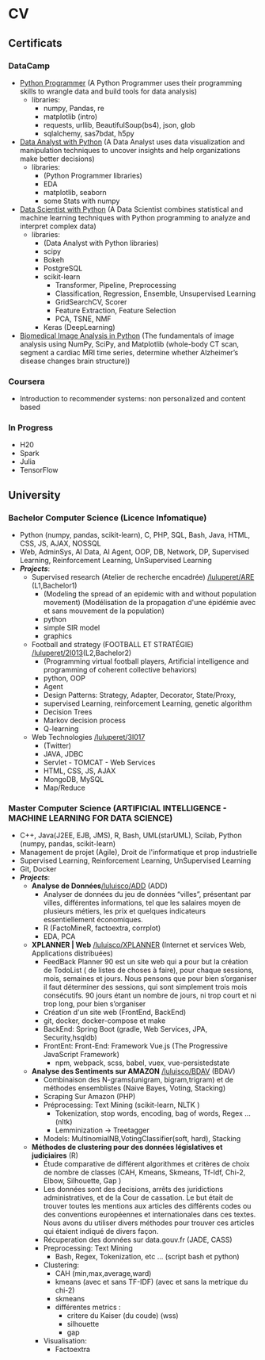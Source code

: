 # CV

## Certificats 
### DataCamp 
- <a href="https://www.datacamp.com/tracks/python-programmer" target="_blank">Python Programmer</a> (A Python Programmer uses their programming skills to wrangle data and build tools for data analysis)
  - libraries: 
    - numpy, Pandas, re
    - matplotlib (intro)
    - requests, urllib, BeautifulSoup(bs4), json, glob
    - sqlalchemy, sas7bdat, h5py
- <a href="https://www.datacamp.com/tracks/data-analyst-with-python" target="_blank">Data Analyst with Python</a> (A Data Analyst uses data visualization and manipulation techniques to uncover insights and help organizations make better decisions)
  - libraries:
    - (Python Programmer libraries)
    - EDA
    - matplotlib, seaborn
    - some Stats with numpy
- <a href="https://www.datacamp.com/tracks/data-scientist-with-python" target="_blank">Data Scientist with Python</a> (A Data Scientist combines statistical and machine learning techniques with Python programming to analyze and interpret complex data)
  - libraries:
    - (Data Analyst with Python libraries)
    - scipy
    - Bokeh
    - PostgreSQL
    - scikit-learn 
      - Transformer, Pipeline, Preprocessing
      - Classification, Regression, Ensemble, Unsupervised Learning
      - GridSearchCV, Scorer
      - Feature Extraction, Feature Selection
      - PCA, TSNE, NMF
    - Keras (DeepLearning)
- <a href="https://www.datacamp.com/courses/biomedical-image-analysis-in-python" target="_blank">Biomedical Image Analysis in Python</a> (The fundamentals of image analysis using NumPy, SciPy, and Matplotlib (whole-body CT scan, segment a cardiac MRI time series, determine whether Alzheimer’s disease changes brain structure))
### Coursera
- Introduction  to recommender systems: non personalized and content based

### In Progress
- H20
- Spark
- Julia
- TensorFlow

## University
### Bachelor Computer Science (Licence Infomatique) 
- Python (numpy, pandas, scikit-learn), C, PHP, SQL, Bash, Java, HTML, CSS, JS, AJAX, NOSSQL
- Web, AdminSys, AI Data, AI Agent, OOP, DB, Network, DP, Supervised Learning, Reinforcement Learning, UnSupervised Learning
- ***Projects***:
  - Supervised research (Atelier de recherche encadrée) [/luluperet/ARE](https://github.com/luluperet/ARE) (L1,Bachelor1) 
    - (Modeling the spread of an epidemic with and without population movement) (Modélisation de la propagation d'une épidémie avec et sans mouvement de la population)
    - python 
    - simple SIR model
    - graphics
  - Football and strategy (FOOTBALL ET STRATÉGIE) [/luluperet/2I013](https://github.com/luluperet/2I013)(L2,Bachelor2)  
    - (Programming virtual football players, Artificial intelligence and programming of coherent collective behaviors)
    - python, OOP
    - Agent
    - Design Patterns: Strategy, Adapter, Decorator, State/Proxy, 
    - supervised Learning, reinforcement Learning, genetic algorithm
    - Decision Trees
    - Markov decision process 
    - Q-learning
  - Web Technologies [/luluperet/3I017](https://github.com/luluperet/3I017)
    - (Twitter)
    - JAVA, JDBC
    - Servlet - TOMCAT - Web Services
    - HTML, CSS, JS, AJAX 
    - MongoDB, MySQL
    - Map/Reduce
### Master Computer Science (ARTIFICIAL INTELLIGENCE - MACHINE LEARNING FOR DATA SCIENCE)
- C++, Java(J2EE, EJB, JMS), R, Bash, UML(starUML), Scilab, Python (numpy, pandas, scikit-learn)
- Management de projet (Agile), Droit de l'informatique et prop industrielle
- Supervised Learning, Reinforcement Learning, UnSupervised Learning
- Git, Docker
- ***Projects***:
  - **Analyse de Données**[/luluisco/ADD](https://github.com/luluperet/ADD) (ADD) 
    - Analyser de données du jeu de données “villes”, présentant par villes, différentes informations, tel que les salaires moyen de plusieurs métiers, les prix et quelques indicateurs essentiellement économiques.
    - R (FactoMineR, factoextra, corrplot)
    - EDA, PCA
  - **XPLANNER | Web**  [/luluisco/XPLANNER](https://github.com/luluperet/XPLANNER) (Internet et services Web, Applications distribuées)
    - FeedBack Planner 90 est un site web qui a pour but la création de TodoList ( de listes de choses à faire), pour chaque sessions, mois, semaines et jours. 
    Nous pensons que pour bien s’organiser il faut déterminer des sessions, qui sont simplement
trois mois consécutifs.
90 jours étant un nombre de jours, ni trop court et ni trop long, pour bien s’organiser
    - Création d'un site web (FrontEnd, BackEnd) 
    - git, docker, docker-compose et make
    - BackEnd: Spring Boot (gradle, Web Services, JPA, Security,hsqldb)
    - FrontEnt: Front-End: Framework Vue.js (The Progressive JavaScript Framework)
      - npm, webpack, scss, babel, vuex, vue-persistedstate
  -  **Analyse des Sentiments sur AMAZON** [/luluisco/BDAV](https://github.com/luluperet/BDAV) (BDAV)
     - Combinaison des N-grams(unigram, bigram,trigram) et de méthodes ensemblistes  (Naive Bayes, Voting, Stacking)
     - Scraping Sur Amazon (PHP)
     - Préprocessing: Text Mining (scikit-learn, NLTK ) 
        - Tokenization, stop words, encoding, bag of words, Regex ... (nltk)
        - Lemminization -> Treetagger
     - Models: MultinomialNB,VotingClassifier(soft, hard), Stacking
  - **Méthodes de clustering pour des données législatives et judiciaires** (R)
    - Étude comparative de différent algorithmes et critères de choix de nombre de classes (CAH, Kmeans, Skmeans, Tf-Idf, Chi-2, Elbow, Silhouette, Gap )
    - Les données sont des decisions, arrêts des juridictions administratives, et de la Cour de cassation.
      Le but était de trouver toutes les mentions aux articles des différents codes ou des conventions européennes et internationales dans ces textes.
      Nous avons du utiliser divers méthodes pour trouver ces articles qui étaient indiqué de divers façon.
    - Récuperation des données sur data.gouv.fr (JADE, CASS)
    - Preprocessing: Text Mining
      - Bash, Regex, Tokenization, etc ... (script bash et python)
    - Clustering:
      - CAH (min,max,average,ward)
      - kmeans (avec et sans TF-IDF) (avec et sans la metrique du chi-2)
      - skmeans 
      - différentes metrics : 
        - critere du Kaiser (du coude) (wss)
        - silhouette
        - gap
    - Visualisation:
      - Factoextra
